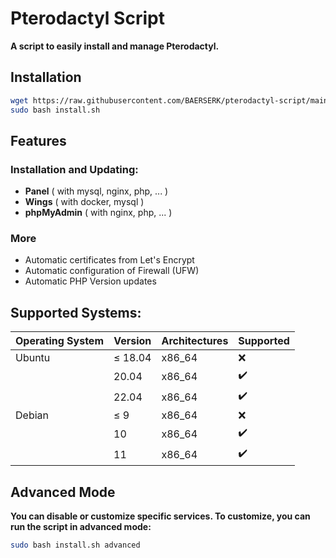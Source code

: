 # Pterodactyl Script

**A script to easily install and manage Pterodactyl.**

## Installation

```bash
wget https://raw.githubusercontent.com/BAERSERK/pterodactyl-script/main/install.sh
sudo bash install.sh
```

## Features

### Installation and Updating:
* **Panel** ( with mysql, nginx, php, ... )
* **Wings** ( with docker, mysql )
* **phpMyAdmin** ( with nginx, php, ... )

### More
* Automatic certificates from Let's Encrypt 
* Automatic configuration of Firewall (UFW)
* Automatic PHP Version updates 

## Supported Systems:

| Operating System | Version | Architectures | Supported          |
| ---------------- |---------| ------------- | ------------------ |
| Ubuntu           | ≤ 18.04 | x86_64        | :x:                |
|                  | 20.04   | x86_64        | :heavy_check_mark: |
|                  | 22.04   | x86_64        | :heavy_check_mark: |
| Debian           | ≤ 9     | x86_64        | :x:                |
|                  | 10      | x86_64        | :heavy_check_mark: |
|                  | 11      | x86_64        | :heavy_check_mark: |

## Advanced Mode

**You can disable or customize specific services. To customize, you can run the script in advanced mode:**

```bash
sudo bash install.sh advanced
```
